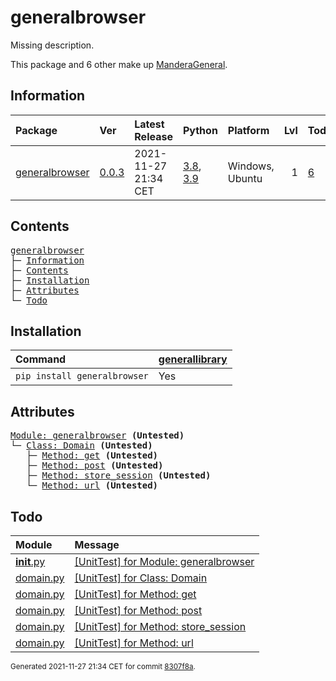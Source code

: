 # generalbrowser
Missing description.

This package and 6 other make up [ManderaGeneral](https://github.com/ManderaGeneral).

## Information
| Package                                                            | Ver                                               | Latest Release       | Python                                                                                                                   | Platform        |   Lvl | Todo                                                       | Tests   |
|:-------------------------------------------------------------------|:--------------------------------------------------|:---------------------|:-------------------------------------------------------------------------------------------------------------------------|:----------------|------:|:-----------------------------------------------------------|:--------|
| [generalbrowser](https://github.com/ManderaGeneral/generalbrowser) | [0.0.3](https://pypi.org/project/generalbrowser/) | 2021-11-27 21:34 CET | [3.8](https://www.python.org/downloads/release/python-380/), [3.9](https://www.python.org/downloads/release/python-390/) | Windows, Ubuntu |     1 | [6](https://github.com/ManderaGeneral/generalbrowser#Todo) | -20.0 % |

## Contents
<pre>
<a href='#generalbrowser'>generalbrowser</a>
├─ <a href='#Information'>Information</a>
├─ <a href='#Contents'>Contents</a>
├─ <a href='#Installation'>Installation</a>
├─ <a href='#Attributes'>Attributes</a>
└─ <a href='#Todo'>Todo</a>
</pre>

## Installation
| Command                      | <a href='https://pypi.org/project/generallibrary'>generallibrary</a>   |
|:-----------------------------|:-----------------------------------------------------------------------|
| `pip install generalbrowser` | Yes                                                                    |

## Attributes
<pre>
<a href='https://github.com/ManderaGeneral/generalbrowser/blob/8307f8a/generalbrowser/__init__.py#L1'>Module: generalbrowser</a> <b>(Untested)</b>
└─ <a href='https://github.com/ManderaGeneral/generalbrowser/blob/8307f8a/generalbrowser/domain.py#L1'>Class: Domain</a> <b>(Untested)</b>
   ├─ <a href='https://github.com/ManderaGeneral/generalbrowser/blob/8307f8a/generalbrowser/domain.py#L1'>Method: get</a> <b>(Untested)</b>
   ├─ <a href='https://github.com/ManderaGeneral/generalbrowser/blob/8307f8a/generalbrowser/domain.py#L1'>Method: post</a> <b>(Untested)</b>
   ├─ <a href='https://github.com/ManderaGeneral/generalbrowser/blob/8307f8a/generalbrowser/domain.py#L1'>Method: store_session</a> <b>(Untested)</b>
   └─ <a href='https://github.com/ManderaGeneral/generalbrowser/blob/8307f8a/generalbrowser/domain.py#L1'>Method: url</a> <b>(Untested)</b>
</pre>

## Todo
| Module                                                                                                               | Message                                                                                                                                        |
|:---------------------------------------------------------------------------------------------------------------------|:-----------------------------------------------------------------------------------------------------------------------------------------------|
| <a href='https://github.com/ManderaGeneral/generalbrowser/blob/master/generalbrowser/__init__.py#L1'>__init__.py</a> | <a href='https://github.com/ManderaGeneral/generalbrowser/blob/master/generalbrowser/__init__.py#L1'>[UnitTest] for Module: generalbrowser</a> |
| <a href='https://github.com/ManderaGeneral/generalbrowser/blob/master/generalbrowser/domain.py#L1'>domain.py</a>     | <a href='https://github.com/ManderaGeneral/generalbrowser/blob/master/generalbrowser/domain.py#L8'>[UnitTest] for Class: Domain</a>            |
| <a href='https://github.com/ManderaGeneral/generalbrowser/blob/master/generalbrowser/domain.py#L1'>domain.py</a>     | <a href='https://github.com/ManderaGeneral/generalbrowser/blob/master/generalbrowser/domain.py#L32'>[UnitTest] for Method: get</a>             |
| <a href='https://github.com/ManderaGeneral/generalbrowser/blob/master/generalbrowser/domain.py#L1'>domain.py</a>     | <a href='https://github.com/ManderaGeneral/generalbrowser/blob/master/generalbrowser/domain.py#L29'>[UnitTest] for Method: post</a>            |
| <a href='https://github.com/ManderaGeneral/generalbrowser/blob/master/generalbrowser/domain.py#L1'>domain.py</a>     | <a href='https://github.com/ManderaGeneral/generalbrowser/blob/master/generalbrowser/domain.py#L19'>[UnitTest] for Method: store_session</a>   |
| <a href='https://github.com/ManderaGeneral/generalbrowser/blob/master/generalbrowser/domain.py#L1'>domain.py</a>     | <a href='https://github.com/ManderaGeneral/generalbrowser/blob/master/generalbrowser/domain.py#L16'>[UnitTest] for Method: url</a>             |

<sup>
Generated 2021-11-27 21:34 CET for commit <a href='https://github.com/ManderaGeneral/generalbrowser/commit/8307f8a'>8307f8a</a>.
</sup>
